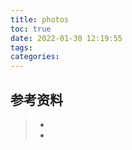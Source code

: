 ```yaml
---
title: photos
toc: true
date: 2022-01-30 12:19:55
tags:
categories:
---
```






## 参考资料
> - []()
> - []()
